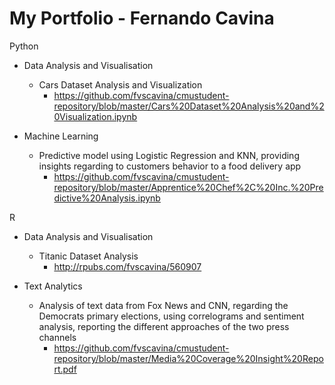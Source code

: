 # My Portfolio - Fernando Cavina


Python
- Data Analysis and Visualisation
  - Cars Dataset Analysis and Visualization 
    - https://github.com/fvscavina/cmustudent-repository/blob/master/Cars%20Dataset%20Analysis%20and%20Visualization.ipynb
      
- Machine Learning
  - Predictive model using Logistic Regression and KNN, providing insights regarding to customers behavior to a food delivery app
    - https://github.com/fvscavina/cmustudent-repository/blob/master/Apprentice%20Chef%2C%20Inc.%20Predictive%20Analysis.ipynb
      
R
- Data Analysis and Visualisation
  - Titanic Dataset Analysis
    - http://rpubs.com/fvscavina/560907

- Text Analytics
  - Analysis of text data from Fox News and CNN, regarding the Democrats primary elections, using correlograms and sentiment analysis,      reporting the different approaches of the two press channels
    - https://github.com/fvscavina/cmustudent-repository/blob/master/Media%20Coverage%20Insight%20Report.pdf
